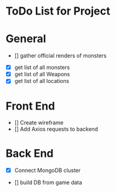 # ToDo List for Project


# General
* [] gather official renders of monsters
* [x] get list of all monsters
* [x] get list of all Weapons
* [x] get list of all locations

# Front End
* [] Create wireframe
* [] Add Axios requests to backend

# Back End
* [x] Connect MongoDB cluster
* [] build DB from game data